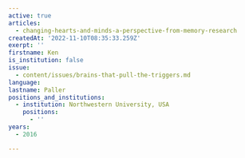 ```yaml
---
active: true
articles:
  - changing-hearts-and-minds-a-perspective-from-memory-research
createdAt: '2022-11-10T08:35:33.259Z'
exerpt: ''
firstname: Ken
is_institution: false
issue:
  - content/issues/brains-that-pull-the-triggers.md
language:
lastname: Paller
positions_and_institutions:
  - institution: Northwestern University, USA
    positions:
      - ''
years:
  - 2016

---
```

